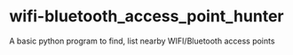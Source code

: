 # wifi-bluetooth_access_point_hunter
A basic python program to find, list nearby WIFI/Bluetooth access points
